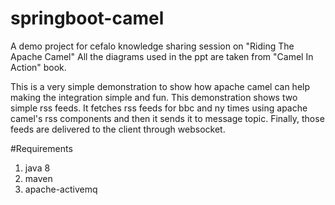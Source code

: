 # springboot-camel

A demo project for cefalo knowledge sharing session on "Riding The Apache Camel"
All the diagrams used in the ppt are taken from "Camel In Action" book.

This is a very simple demonstration to show how apache camel can help making the integration simple
and fun. This demonstration shows two simple rss feeds. It fetches rss feeds for bbc and ny times using
apache camel's rss components and then it sends it to message topic. Finally, those feeds are delivered
to the client through websocket.

#Requirements
1. java 8
2. maven
3. apache-activemq